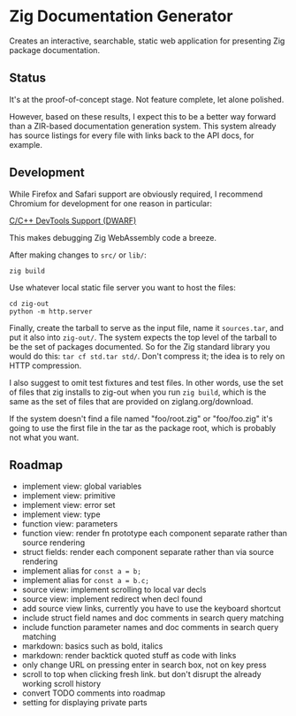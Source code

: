 # Zig Documentation Generator

Creates an interactive, searchable, static web application for presenting Zig
package documentation.

## Status

It's at the proof-of-concept stage. Not feature complete, let alone polished.

However, based on these results, I expect this to be a better way forward than
a ZIR-based documentation generation system. This system already has source
listings for every file with links back to the API docs, for example.

## Development

While Firefox and Safari support are obviously required, I recommend Chromium
for development for one reason in particular:

[C/C++ DevTools Support (DWARF)](https://chromewebstore.google.com/detail/cc++-devtools-support-dwa/pdcpmagijalfljmkmjngeonclgbbannb)

This makes debugging Zig WebAssembly code a breeze.

After making changes to `src/` or `lib/`:

```
zig build
```

Use whatever local static file server you want to host the files:

```
cd zig-out
python -m http.server
```

Finally, create the tarball to serve as the input file, name it `sources.tar`,
and put it also into `zig-out/`. The system expects the top level of the
tarball to be the set of packages documented. So for the Zig standard library
you would do this: `tar cf std.tar std/`. Don't compress it; the idea is to
rely on HTTP compression.

I also suggest to omit test fixtures and test files. In other words, use the
set of files that zig installs to zig-out when you run `zig build`, which is
the same as the set of files that are provided on ziglang.org/download.

If the system doesn't find a file named "foo/root.zig" or "foo/foo.zig" it's going
to use the first file in the tar as the package root, which is probably not
what you want.

## Roadmap

* implement view: global variables
* implement view: primitive
* implement view: error set
* implement view: type
* function view: parameters
* function view: render fn prototype each component separate rather than source rendering
* struct fields: render each component separate rather than via source rendering
* implement alias for `const a = b;`
* implement alias for `const a = b.c;`
* source view: implement scrolling to local var decls
* source view: implement redirect when decl found
* add source view links, currently you have to use the keyboard shortcut
* include struct field names and doc comments in search query matching
* include function parameter names and doc comments in search query matching
* markdown: basics such as bold, italics
* markdown: render backtick quoted stuff as code with links
* only change URL on pressing enter in search box, not on key press
* scroll to top when clicking fresh link. but don't disrupt the already working scroll history
* convert TODO comments into roadmap
* setting for displaying private parts
